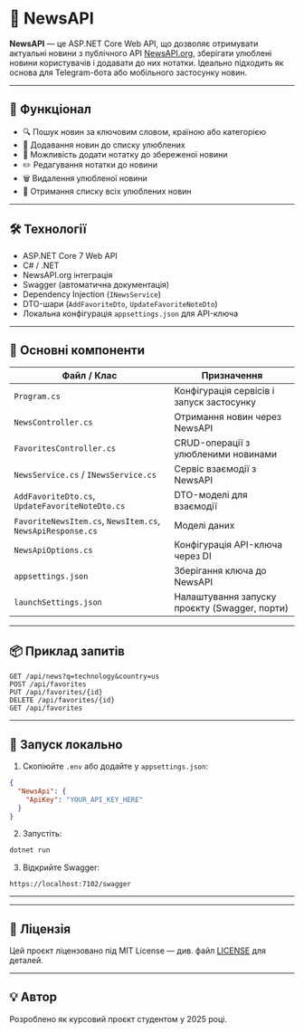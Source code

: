 # 📰 NewsAPI


**NewsAPI** — це ASP.NET Core Web API, що дозволяє отримувати актуальні новини з публічного API [NewsAPI.org](https://newsapi.org), зберігати улюблені новини користувачів і додавати до них нотатки. Ідеально підходить як основа для Telegram-бота або мобільного застосунку новин.

---

## 🚀 Функціонал

- 🔍 Пошук новин за ключовим словом, країною або категорією
- 💾 Додавання новин до списку улюблених
- 📝 Можливість додати нотатку до збереженої новини
- ✏️ Редагування нотатки до новини
- 🗑️ Видалення улюбленої новини
- 📄 Отримання списку всіх улюблених новин

---

## 🛠 Технології

- ASP.NET Core 7 Web API
- C# / .NET
- NewsAPI.org інтеграція
- Swagger (автоматична документація)
- Dependency Injection (`INewsService`)
- DTO-шари (`AddFavoriteDto`, `UpdateFavoriteNoteDto`)
- Локальна конфігурація `appsettings.json` для API-ключа

---

## 📁 Основні компоненти

| Файл / Клас                 | Призначення |
|----------------------------|-------------|
| `Program.cs`               | Конфігурація сервісів і запуск застосунку |
| `NewsController.cs`        | Отримання новин через NewsAPI |
| `FavoritesController.cs`   | CRUD-операції з улюбленими новинами |
| `NewsService.cs` / `INewsService.cs` | Сервіс взаємодії з NewsAPI |
| `AddFavoriteDto.cs`, `UpdateFavoriteNoteDto.cs` | DTO-моделі для взаємодії |
| `FavoriteNewsItem.cs`, `NewsItem.cs`, `NewsApiResponse.cs` | Моделі даних |
| `NewsApiOptions.cs`        | Конфігурація API-ключа через DI |
| `appsettings.json`         | Зберігання ключа до NewsAPI |
| `launchSettings.json`      | Налаштування запуску проєкту (Swagger, порти) |

---

## 📦 Приклад запитів

```http
GET /api/news?q=technology&country=us
POST /api/favorites
PUT /api/favorites/{id}
DELETE /api/favorites/{id}
GET /api/favorites
```

---

## 🧪 Запуск локально

1. Скопіюйте `.env` або додайте у `appsettings.json`:
```json
{
  "NewsApi": {
    "ApiKey": "YOUR_API_KEY_HERE"
  }
}
```

2. Запустіть:
```bash
dotnet run
```

3. Відкрийте Swagger:
```
https://localhost:7102/swagger
```

---

---

## 📄 Ліцензія

Цей проєкт ліцензовано під MIT License — див. файл [LICENSE](LICENSE) для деталей.

---

## 💡 Автор
Розроблено як курсовий проєкт студентом у 2025 році.
